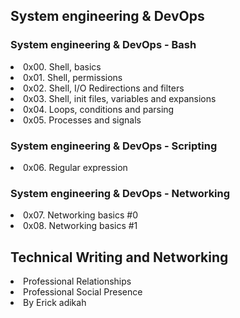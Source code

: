 <h2>System engineering & DevOps</h2>
<h3>System engineering & DevOps - Bash</h3>
<li>0x00. Shell, basics</li>
<li>0x01. Shell, permissions</li>
<li>0x02. Shell, I/O Redirections and filters</li>
<li>0x03. Shell, init files, variables and expansions</li>
<li>0x04. Loops, conditions and parsing</li>
<li>0x05. Processes and signals</li>
<h3>System engineering & DevOps - Scripting</h3>
<li> 0x06. Regular expression</li>
<h3>System engineering & DevOps - Networking</h3>
<li> 0x07. Networking basics #0</li>
<li> 0x08. Networking basics #1</li>
<h2>Technical Writing and Networking</h2>
<li> Professional Relationships </li>
<li> Professional Social Presence</li>
<li>By Erick adikah</li>
